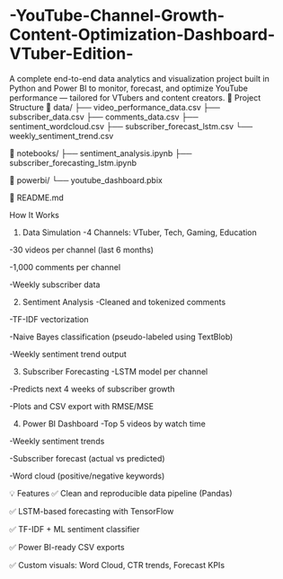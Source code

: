 # -YouTube-Channel-Growth-Content-Optimization-Dashboard-VTuber-Edition-
A complete end-to-end data analytics and visualization project built in Python and Power BI to monitor, forecast, and optimize YouTube performance — tailored for VTubers and content creators.
📂 Project Structure
📁 data/
    ├── video_performance_data.csv
    ├── subscriber_data.csv
    ├── comments_data.csv
    ├── sentiment_wordcloud.csv
    ├── subscriber_forecast_lstm.csv
    └── weekly_sentiment_trend.csv

📁 notebooks/
    ├── sentiment_analysis.ipynb
    ├── subscriber_forecasting_lstm.ipynb

📁 powerbi/
    └── youtube_dashboard.pbix

📄 README.md

 How It Works
1. Data Simulation
-4 Channels: VTuber, Tech, Gaming, Education

-30 videos per channel (last 6 months)

-1,000 comments per channel

-Weekly subscriber data

2. Sentiment Analysis
-Cleaned and tokenized comments

-TF-IDF vectorization

-Naive Bayes classification (pseudo-labeled using TextBlob)

-Weekly sentiment trend output

3. Subscriber Forecasting
-LSTM model per channel

-Predicts next 4 weeks of subscriber growth

-Plots and CSV export with RMSE/MSE

4. Power BI Dashboard
-Top 5 videos by watch time

-Weekly sentiment trends

-Subscriber forecast (actual vs predicted)

-Word cloud (positive/negative keywords)

💡 Features
✅ Clean and reproducible data pipeline (Pandas)

✅ LSTM-based forecasting with TensorFlow

✅ TF-IDF + ML sentiment classifier

✅ Power BI-ready CSV exports

✅ Custom visuals: Word Cloud, CTR trends, Forecast KPIs
